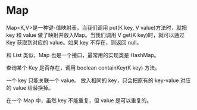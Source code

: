 # Map

Map<K,V>是一种键-值映射表，当我们调用 put(K key, V value)方法时，就把 key 和 value 做了映射并放入Map。当我们调用 V get(K key)时，就可以通过 Key 获取到对应的 value。如果 key 不存在，则返回 null。

和 List 类似，Map 也是一个接口，最常用的实现类是 HashMap。

查询某个 Key 是否存在，调用 boolean containKey(K key) 方法。

一个 key 只能关联一个 value。 放入相同的 key，只会把原有的 key-value 对应的 value 给替换掉。

在一个 Map 中，虽然 key 不能重复，但 value 是可以重复的。
